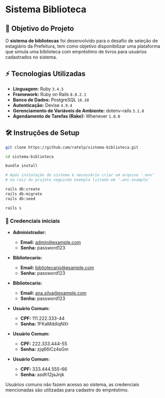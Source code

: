 # Sistema Biblioteca

## 🔎 Objetivo do Projeto

O **sistema de bibliotecas** foi desenvolvido para o desafio de seleção de estagiário da Prefeitura, tem como objetivo disponibilizar uma plataforma que simula uma biblioteca com empréstimo de livros para usuários cadastrados no sistema.

## ⚡ Tecnologias Utilizadas

- **Linguagem:** Ruby `3.4.5`
- **Framework:** Ruby on Rails `8.0.2.1`
- **Banco de Dados:** PostgreSQL `16.10`
- **Autenticação:** Devise `4.9.4`
- **Gerenciamento de Variáveis de Ambiente:** dotenv-rails `3.1.8`
- **Agendamento de Tarefas (Rake):** Whenever `1.0.0`

## 🛠️ Instruções de Setup 

```bash
git clone https://github.com/ratelp/sistema-biblioteca.git

cd sistema-biblioteca

bundle install

# Após instalação do sistema é necessário criar um arquivo '.env' 
# na raiz do projeto seguindo exemplo listado em '.env.example'

rails db:create
rails db:migrate
rails db:seed

rails s
```

### 🔐 Credenciais iniciais

- **Administrador:**
  - **Email:** admin@example.com
  - **Senha:** password123

- **Bibliotecario:**
  - **Email:** bibliotecario@example.com
  - **Senha:** password123

- **Bibliotecario:**
  - **Email:** ana.silva@example.com
  - **Senha:** password123

- **Usuário Comum:**
  - **CPF:** 111.222.333-44
  - **Senha:** 1FKaMddiqNXr

- **Usuário Comum:**
  - **CPF:** 222.333.444-55
  - **Senha:** zjq66iCz4sGm

- **Usuário Comum:**
  - **CPF:** 333.444.555-66
  - **Senha:** asdh12jaJnjk

Usuários comuns não fazem acesso ao sistema, as credenciais mencionadas são utilizadas para cadastro do empréstimo.